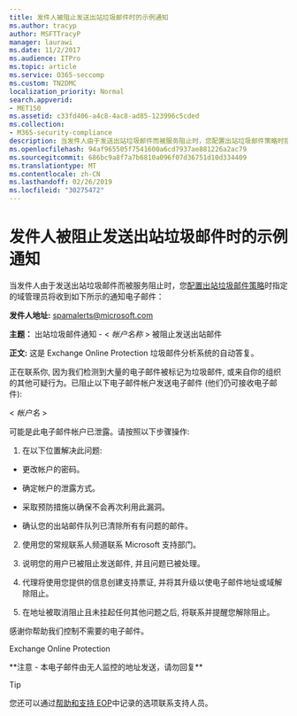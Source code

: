 ```yaml
---
title: 发件人被阻止发送出站垃圾邮件时的示例通知
ms.author: tracyp
author: MSFTTracyP
manager: laurawi
ms.date: 11/2/2017
ms.audience: ITPro
ms.topic: article
ms.service: O365-seccomp
ms.custom: TN2DMC
localization_priority: Normal
search.appverid:
- MET150
ms.assetid: c33fd406-a4c8-4ac8-ad85-123996c5cded
ms.collection:
- M365-security-compliance
description: 当发件人由于发送出站垃圾邮件而被服务阻止时，您配置出站垃圾邮件策略时指定的域管理员将收到如下所示的通知电子邮件：
ms.openlocfilehash: 94af965505f7541600a6cd7937ae881226a2ac79
ms.sourcegitcommit: 686bc9a8f7a7b6810a096f07d36751d10d334409
ms.translationtype: MT
ms.contentlocale: zh-CN
ms.lasthandoff: 02/26/2019
ms.locfileid: "30275472"
---
```

# <a name="sample-notification-when-a-sender-is-blocked-sending-outbound-spam"></a>发件人被阻止发送出站垃圾邮件时的示例通知

当发件人由于发送出站垃圾邮件而被服务阻止时，您[配置出站垃圾邮件策略](configure-the-outbound-spam-policy.md)时指定的域管理员将收到如下所示的通知电子邮件： 
  
 **发件人地址:** spamalerts@microsoft.com 
  
 **主题：** 出站垃圾邮件通知 - \<  *帐户名称*  \> 被阻止发送出站邮件 
  
 **正文:** 这是 Exchange Online Protection 垃圾邮件分析系统的自动答复。 
  
正在联系你, 因为我们检测到大量的电子邮件被标记为垃圾邮件, 或来自你的组织的其他可疑行为。已阻止以下电子邮件帐户发送电子邮件 (他们仍可接收电子邮件):
  
\< *帐户名*  \> 
  
可能是此电子邮件帐户已泄露。请按照以下步骤操作:
  
1. 在以下位置解决此问题:
    
  - 更改帐户的密码。
    
  - 确定帐户的泄露方式。
    
  - 采取预防措施以确保不会再次利用此漏洞。
    
  - 确认您的出站邮件队列已清除所有有问题的邮件。
    
2. 使用您的常规联系人频道联系 Microsoft 支持部门。
    
3. 说明您的用户已被阻止发送邮件, 并且问题已被处理。
    
4. 代理将使用您提供的信息创建支持票证, 并将其升级以使电子邮件地址或域解除阻止。
    
5. 在地址被取消阻止且未挂起任何其他问题之后, 将联系并提醒您解除阻止。
    
感谢你帮助我们控制不需要的电子邮件。
  
Exchange Online Protection
  
\*\*注意 - 本电子邮件由无人监控的地址发送，请勿回复\*\*
  
> [!TIP]
> 您还可以通过[帮助和支持 EOP](eop/help-and-support-for-eop.md)中记录的选项联系支持人员。 
  

